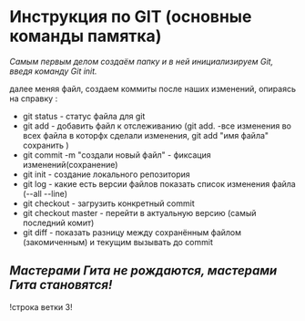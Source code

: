# Инструкция по GIT (основные команды памятка)
  *Самым первым делом создаём папку и в ней инициализируем Git, введя команду Git init.*

далее меняя файл, создаем коммиты после наших изменений, опираясь на справку :

* git status -  статус файла для git
* git add - добавить файл к отслеживанию (git add. -все изменения во всех файла в которфх сделали изменения, git add "имя файла" сохранить )
* git commit -m "создали новый файл" - фиксация изменений(сохранение)
* git init - создание локального репозитория
* git log - какие есть версии файлов показать список изменения файла (--all --line)
* git checkout - загрузить конкретный commit 
* git checkout master - перейти в актуальную версию (самый последний комит)
* git diff - показать разницу между сохранённым файлом (закомиченным) и текущим вызывать до commit
## *Мастерами Гита не рождаются, мастерами Гита становятся!*










!строка ветки 3!